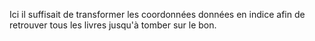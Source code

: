 Ici il suffisait de transformer les coordonnées données en indice afin de retrouver tous les livres jusqu'à tomber sur le bon.